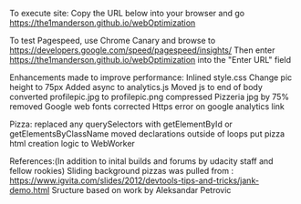 To execute site:
Copy the URL below into your browser and go
https://the1manderson.github.io/webOptimization

To test Pagespeed, use Chrome Canary and browse to https://developers.google.com/speed/pagespeed/insights/
Then enter https://the1manderson.github.io/webOptimization into the "Enter URL" field


Enhancements made to improve performance:
Inlined style.css
Change pic height to 75px
Added async to analytics.js
Moved js to end of body
converted profilepic.jpg to profilepic.png
compressed Pizzeria jpg by 75%
removed Google web fonts
corrected Https error on google analytics link

Pizza:
replaced any querySelectors with getElementById or getElementsByClassName
moved declarations outside of loops
put pizza html creation logic to WebWorker


References:(In addition to inital builds and forums by udacity staff and fellow rookies)
Sliding background pizzas was pulled from : https://www.igvita.com/slides/2012/devtools-tips-and-tricks/jank-demo.html
Sructure based on work by Aleksandar Petrovic

